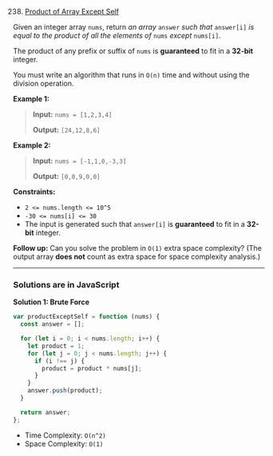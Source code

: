 238. [Product of Array Except Self](https://leetcode.com/problems/product-of-array-except-self/)

Given an integer array `nums`, return _an array_ `answer` _such that_ `answer[i]` _is equal to the product of all the elements of_ `nums` _except_ `nums[i]`.

The product of any prefix or suffix of `nums` is **guaranteed** to fit in a **32-bit** integer.

You must write an algorithm that runs in `O(n)` time and without using the division operation.

**Example 1:**

> **Input:** `nums = [1,2,3,4]`
>
> **Output:** `[24,12,8,6]`

**Example 2:**

> **Input:** `nums = [-1,1,0,-3,3]`
>
> **Output:** `[0,0,9,0,0]`

**Constraints:**

- `2 <= nums.length <= 10^5`
- `-30 <= nums[i] <= 30`
- The input is generated such that `answer[i]` is **guaranteed** to fit in a **32-bit** integer.

**Follow up:** Can you solve the problem in `O(1)` extra space complexity? (The output array **does not** count as extra space for space complexity analysis.)

---

### Solutions are in JavaScript

**Solution 1: Brute Force**

```js
var productExceptSelf = function (nums) {
  const answer = [];

  for (let i = 0; i < nums.length; i++) {
    let product = 1;
    for (let j = 0; j < nums.length; j++) {
      if (i !== j) {
        product = product * nums[j];
      }
    }
    answer.push(product);
  }

  return answer;
};
```

- Time Complexity: `O(n^2)`
- Space Complexity: `O(1)`
